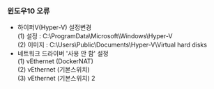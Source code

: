 ### 윈도우10 오류
- 하이퍼V(Hyper-V) 설정변경  
  (1) 설정 : C:\ProgramData\Microsoft\Windows\Hyper-V  
  (2) 이미지 : C:\Users\Public\Documents\Hyper-V\Virtual hard disks  
- 네트워크 드라이버 '사용 안 함' 설정  
  (1) vEthernet (DockerNAT)  
  (2) vEthernet (기본스위치)  
  (3) vEthernet (기본스위치) 2  
